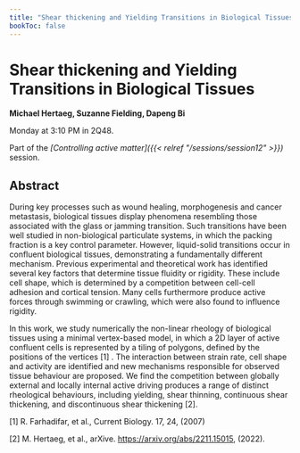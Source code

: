 ```yaml
---
title: "Shear thickening and Yielding Transitions in Biological Tissues"
bookToc: false
---
```


# Shear thickening and Yielding Transitions in Biological Tissues

**Michael Hertaeg, Suzanne Fielding, Dapeng Bi**

Monday at 3:10 PM in 2Q48.

Part of the *[Controlling active matter]({{< relref "/sessions/session12" >}})* session.

## Abstract

During key processes such as wound healing, morphogenesis and cancer metastasis, biological tissues display phenomena resembling those associated with the glass or jamming transition. Such transitions have 
been well studied in non-biological particulate systems, in which the packing fraction is a key control parameter. However, liquid-solid transitions occur in confluent biological tissues, demonstrating a fundamentally different mechanism. Previous experimental and theoretical work has identified several key factors that determine tissue fluidity or rigidity. These include cell shape, which is determined by a competition between cell-cell adhesion and 
cortical tension. Many cells furthermore produce active forces through swimming or crawling, which were also found to influence rigidity.

In this work, we study numerically the non-linear rheology of biological tissues using a minimal vertex-based model, in which a 2D layer of active confluent cells is represented by a tiling of polygons, defined by the positions of the vertices [1] . The interaction between strain rate, cell shape and activity are identified and new mechanisms responsible for observed tissue behaviour are proposed. We find the competition between globally external and locally internal active driving produces a range of distinct rheological behaviours, including yielding, shear thinning, continuous shear thickening, and discontinuous shear thickening [2].

[1]   R. Farhadifar, et al., Current Biology. 17, 24, (2007)

[2]   M. Hertaeg, et al., arXive. https://arxiv.org/abs/2211.15015, (2022).


